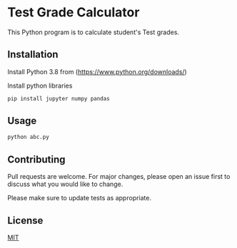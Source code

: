 # Test Grade Calculator

This Python program is to calculate student's Test grades.

## Installation

Install Python 3.8 from (https://www.python.org/downloads/)

Install python libraries

```bash
pip install jupyter numpy pandas
```

## Usage

```python
python abc.py
```

## Contributing

Pull requests are welcome. For major changes, please open an issue first
to discuss what you would like to change.

Please make sure to update tests as appropriate.

## License

[MIT](https://choosealicense.com/licenses/mit/)